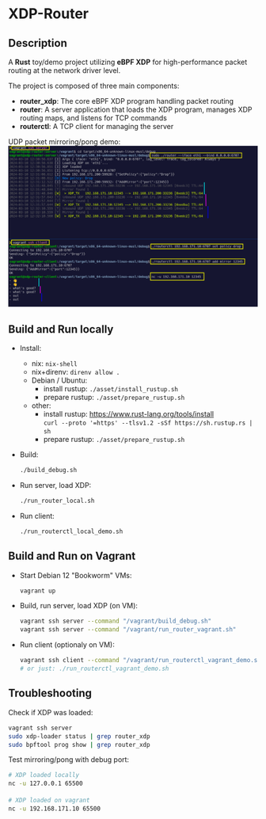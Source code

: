 # XDP-Router

## Description

A **Rust** toy/demo project utilizing **eBPF XDP** for high-performance packet routing at the network driver level.

The project is composed of three main components:
- **router_xdp**: The core eBPF XDP program handling packet routing
- **router**: A server application that loads the XDP program, manages XDP routing maps, and listens for TCP commands
- **routerctl**: A TCP client for managing the server

UDP packet mirroring/pong demo:
![demo1](./doc/demo1.png)

## Build and Run locally

- Install:
  - nix: `nix-shell`
  - nix+direnv: `direnv allow .`
  - Debian / Ubuntu:
    - install rustup: `./asset/install_rustup.sh`
    - prepare rustup: `./asset/prepare_rustup.sh`
  - other:
    - install rustup: https://www.rust-lang.org/tools/install  
                      `curl --proto '=https' --tlsv1.2 -sSf https://sh.rustup.rs | sh`
    - prepare rustup: `./asset/prepare_rustup.sh`

- Build:
  ```bash
  ./build_debug.sh
  ```

- Run server, load XDP:
  ```bash
  ./run_router_local.sh
  ```

- Run client:
  ```bash
  ./run_routerctl_local_demo.sh
  ```


## Build and Run on Vagrant

- Start Debian 12 "Bookworm" VMs:
  ```sh
  vagrant up
  ```

- Build, run server, load XDP (on VM):
  ```sh
  vagrant ssh server --command "/vagrant/build_debug.sh"
  vagrant ssh server --command "/vagrant/run_router_vagrant.sh"
  ```

- Run client (optionaly on VM):
  ```sh
  vagrant ssh client --command "/vagrant/run_routerctl_vagrant_demo.sh"
  # or just: ./run_routerctl_vagrant_demo.sh
  ```


## Troubleshooting

Check if XDP was loaded:

  ```sh
  vagrant ssh server
  sudo xdp-loader status | grep router_xdp
  sudo bpftool prog show | grep router_xdp
  ```

Test mirroring/pong with debug port:
  ```sh
  # XDP loaded locally
  nc -u 127.0.0.1 65500

  # XDP loaded on vagrant
  nc -u 192.168.171.10 65500
  ```
